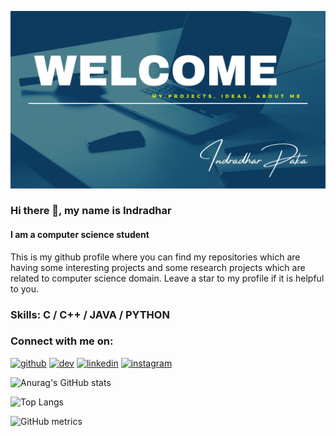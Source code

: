![](https://github.com/indradhar/indradhar/blob/main/INDRADHAR.png)
<script src="https://platform.linkedin.com/badges/js/profile.js" async defer type="text/javascript"></script>

<div class="badge-base LI-profile-badge" data-locale="en_US" data-size="large" data-theme="dark" data-type="HORIZONTAL" data-vanity="indradhar-paka-4a1165175" data-version="v1"><a class="badge-base__link LI-simple-link" href="https://in.linkedin.com/in/indradhar?trk=profile-badge"></a></div>
</div>

### Hi there 👋, my name is Indradhar
#### I am a computer science student

This is my github profile where you can find my repositories which are having some interesting projects and some research projects which are related to computer science domain. 
Leave a star to my profile if it is helpful to you.

### Skills: C / C++ / JAVA / PYTHON 

### Connect with me on:
[<img src='https://cdn.jsdelivr.net/npm/simple-icons@3.0.1/icons/github.svg' alt='github' height='40'>](https://github.com/indradhar)  [<img src='https://cdn.jsdelivr.net/npm/simple-icons@3.0.1/icons/dev-dot-to.svg' alt='dev' height='40'>](https://dev.to/indradhar)  [<img src='https://cdn.jsdelivr.net/npm/simple-icons@3.0.1/icons/linkedin.svg' alt='linkedin' height='40'>](https://www.linkedin.com/in/indradhar-paka-4a1165175/)  [<img src='https://cdn.jsdelivr.net/npm/simple-icons@3.0.1/icons/instagram.svg' alt='instagram' height='40'>](https://www.instagram.com/indradhar?igshid=1kub6v58weg10/)  


![Anurag's GitHub stats](https://github-readme-stats.vercel.app/api?username=indradhar&show_icons=true&theme=radical)

![Top Langs](https://github-readme-stats.vercel.app/api/top-langs/?username=indradhar)

![GitHub metrics](https://metrics.lecoq.io/indradhar)  


